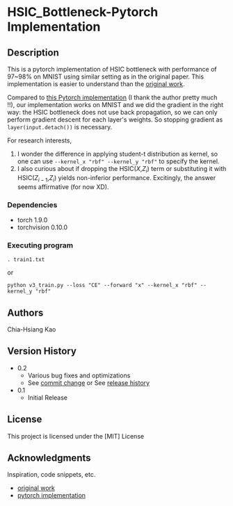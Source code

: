 # HSIC_Bottleneck-Pytorch Implementation

## Description

This is a pytorch implementation of HSIC bottleneck with performance of 97~98% on MNIST using similar setting as in the original paper.
This implementation is easier to understand than the [original work](https://github.com/choasma/HSIC-bottleneck). 

Compared to [this Pytorch implementation](https://github.com/gusye1234/Pytorch-HSIC-bottleneck) (I thank the author pretty much !!), our implementation works on MNIST and we did the gradient in the right way: the HSIC bottleneck does not use back propagation, so we can only perform gradient descent for each layer's weights. So stopping gradient as ```layer(input.detach())``` is necessary.

For research interests, 
1. I wonder the difference in applying student-t distribution as kernel, so one can use  ```--kernel_x "rbf" --kernel_y "rbf"``` to specify the kernel.
2. I also curious about if dropping the HSIC($X$,$Z_i$) term or substituting it with HSIC($Z_{i-1}$,$Z_i$) yields non-inferior performance. Excitingly, the answer seems affirmative (for now XD).

### Dependencies

* torch 1.9.0
* torchvision 0.10.0

### Executing program

```
. train1.txt
```

or 
```
python v3_train.py --loss "CE" --forward "x" --kernel_x "rbf" --kernel_y "rbf"
```
## Authors
Chia-Hsiang Kao

## Version History

* 0.2
    * Various bug fixes and optimizations
    * See [commit change]() or See [release history]()
* 0.1
    * Initial Release

## License

This project is licensed under the [MIT] License

## Acknowledgments

Inspiration, code snippets, etc.
* [original work](https://github.com/choasma/HSIC-bottleneck)
* [pytorch implementation](https://github.com/gusye1234/Pytorch-HSIC-bottleneck)
